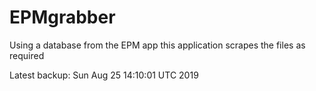 # EPMgrabber
Using a database from the EPM app this application scrapes the files as required


Latest backup: Sun Aug 25 14:10:01 UTC 2019
